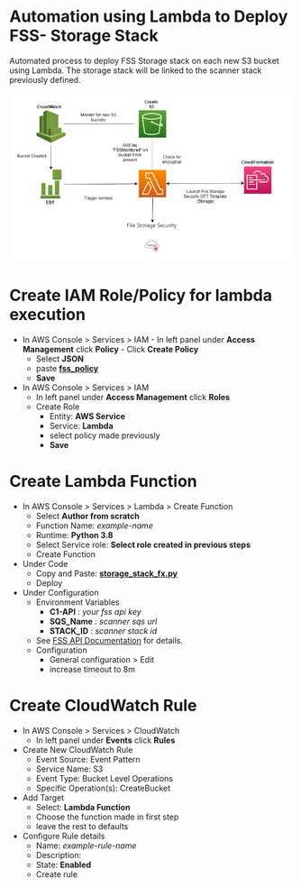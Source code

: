 # Automation using Lambda to Deploy FSS- Storage Stack 

Automated process to deploy FSS Storage stack on each new S3 bucket using Lambda. The storage stack will be linked to the scanner stack previously defined.

![](architecture.png)
# Create IAM Role/Policy for lambda execution
   * In AWS Console > Services > IAM
    - In left panel under **Access Management** click **Policy**
    - Click **Create Policy**
        - Select **JSON**
        - paste **[fss_policy](https://github.com/JustinDPerkins/FSS-Storage-Automation-Lambda/blob/main/policy/fss_policy.json)**
        - **Save**
  * In AWS Console > Services > IAM
    - In left panel under **Access Management** click **Roles**
    - Create Role
        - Entity: **AWS Service**
        - Service: **Lambda**
        - select policy made previously
        - **Save**

# Create Lambda Function
   * In AWS Console > Services > Lambda >  Create Function
      - Select **Author from scratch**
      - Function Name: *example-name*
      - Runtime: **Python 3.8**
      - Select Service role: **Select role created in previous steps**
      - Create Function
   * Under Code
      - Copy and Paste: **[storage_stack_fx.py](https://github.com/JustinDPerkins/FSS-Storage-Automation-Lambda/blob/main/lambda/storage_stack_fx.py)**
      - Deploy
   * Under Configuration
      - Environment Variables
        - **C1-API** : *your fss api key*
        - **SQS_Name** : *scanner sqs url*
        - **STACK_ID** : *scanner stack id*
      - See [FSS API Documentation](https://cloudone.trendmicro.com/docs/file-storage-security/api-create-stack/) for details.
      - Configuration
        - General configuration > Edit
        - increase timeout to 8m

# Create CloudWatch Rule
   * In AWS Console > Services > CloudWatch
      - In left panel under **Events** click **Rules**
   * Create New CloudWatch Rule
      - Event Source: Event Pattern
      - Service Name: S3
      - Event Type: Bucket Level Operations
      - Specific Operation(s): CreateBucket
   * Add Target
      - Select: **Lambda Function**
      - Choose the function made in  first step
      - leave the rest to defaults
   * Configure Rule details
      - Name: *example-rule-name*
      - Description: 
      - State: **Enabled**
      - Create rule 
 
